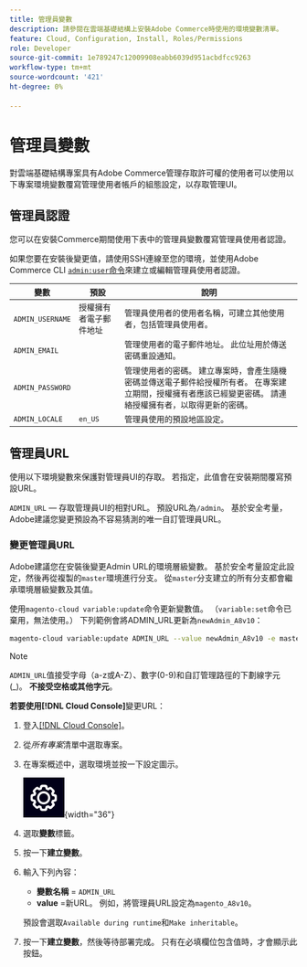 ```yaml
---
title: 管理員變數
description: 請參閱在雲端基礎結構上安裝Adobe Commerce時使用的環境變數清單。
feature: Cloud, Configuration, Install, Roles/Permissions
role: Developer
source-git-commit: 1e789247c12009908eabb6039d951acbdfcc9263
workflow-type: tm+mt
source-wordcount: '421'
ht-degree: 0%

---
```


# 管理員變數

對雲端基礎結構專案具有Adobe Commerce管理存取許可權的使用者可以使用以下專案環境變數覆寫管理使用者帳戶的組態設定，以存取管理UI。

## 管理員認證

您可以在安裝Commerce期間使用下表中的管理員變數覆寫管理員使用者認證。

如果您要在安裝後變更值，請使用SSH連線至您的環境，並使用Adobe Commerce CLI [`admin:user`命令](https://experienceleague.adobe.com/docs/commerce-operations/installation-guide/tutorials/admin.html?lang=zh-Hant)來建立或編輯管理員使用者認證。

| 變數 | 預設 | 說明 |
| -------------- | --------------------------- | ----------- |
| `ADMIN_USERNAME` | 授權擁有者電子郵件地址 | 管理員使用者的使用者名稱，可建立其他使用者，包括管理員使用者。 |
| `ADMIN_EMAIL` |                             | 管理使用者的電子郵件地址。 此位址用於傳送密碼重設通知。 |
| `ADMIN_PASSWORD` |                             | 管理使用者的密碼。 建立專案時，會產生隨機密碼並傳送電子郵件給授權所有者。 在專案建立期間，授權擁有者應該已經變更密碼。 請連絡授權擁有者，以取得更新的密碼。 |
| `ADMIN_LOCALE` | `en_US` | 管理員使用的預設地區設定。 |

## 管理員URL

使用以下環境變數來保護對管理員UI的存取。 若指定，此值會在安裝期間覆寫預設URL。

`ADMIN_URL` — 存取管理員UI的相對URL。 預設URL為`/admin`。 基於安全考量，Adobe建議您變更預設為不容易猜測的唯一自訂管理員URL。

### 變更管理員URL

Adobe建議您在安裝後變更Admin URL的環境層級變數。 基於安全考量設定此設定，然後再從複製的`master`環境進行分支。 從`master`分支建立的所有分支都會繼承環境層級變數及其值。

使用`magento-cloud variable:update`命令更新變數值。 （`variable:set`命令已棄用，無法使用。） 下列範例會將ADMIN_URL更新為`newAdmin_A8v10`：

```bash
magento-cloud variable:update ADMIN_URL --value newAdmin_A8v10 -e master
```

>[!NOTE]
>
>`ADMIN_URL`值接受字母（a-z或A-Z）、數字(0-9)和自訂管理路徑的下劃線字元(_)。 **不接受空格或其他字元**。

**若要使用[!DNL Cloud Console]**&#x200B;變更URL：

1. 登入[[!DNL Cloud Console]](https://console.adobecommerce.com)。

1. 從&#x200B;_所有專案_&#x200B;清單中選取專案。

1. 在專案概述中，選取環境並按一下設定圖示。

   ![專案組態](../../assets/icon-configure.png){width="36"}

1. 選取&#x200B;**變數**&#x200B;標籤。

1. 按一下&#x200B;**建立變數**。

1. 輸入下列內容：

   - **變數名稱** = `ADMIN_URL`
   - **value** =新URL。 例如，將管理員URL設定為`magento_A8v10`。

   預設會選取`Available during runtime`和`Make inheritable`。

1. 按一下&#x200B;**建立變數**，然後等待部署完成。 只有在必填欄位包含值時，才會顯示此按鈕。
